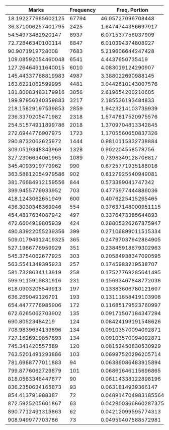 | Marks | Frequency | Freq. Portion |
|-------|-----------|---------------|
| 18.192277685602125 | 67794 | 46.05727096708448 |
| 36.371006257401795 | 2425 | 1.6474744386697917 |
| 54.54973482920147 | 8937 | 6.071537756037909 |
| 72.72846340100114 | 8847 | 6.010394374808927 |
| 90.9071919728008 | 7683 | 5.219606644247428 |
| 109.08592054460048 | 6541 | 4.4437650735419 |
| 127.26464911640015 | 6010 | 4.083019124290907 |
| 145.44337768819983 | 4987 | 3.388022690988145 |
| 163.6221062599995 | 4481 | 3.0442610143007576 |
| 181.80083483179916 | 3856 | 2.619654200210605 |
| 199.97956340359883 | 3217 | 2.185536193484833 |
| 218.15829197539853 | 2859 | 1.9423214103739939 |
| 236.3370205471982 | 2318 | 1.5747817520975576 |
| 254.51574911899786 | 2018 | 1.3709704813342845 |
| 272.6944776907975 | 1723 | 1.1705560650837326 |
| 290.8732062625972 | 1444 | 0.9810115832738884 |
| 309.0519348343969 | 1328 | 0.902204558578756 |
| 327.2306634061965 | 1089 | 0.7398349128706817 |
| 345.4093919779962 | 990 | 0.6725771935188016 |
| 363.58812054979586 | 902 | 0.6127925540949081 |
| 381.76684912159556 | 844 | 0.573389041747342 |
| 399.9455776933952 | 703 | 0.4775977444886036 |
| 418.1243062651949 | 600 | 0.4076225415265465 |
| 436.3030348369946 | 554 | 0.37637148000951115 |
| 454.4817634087942 | 497 | 0.3376473385644893 |
| 472.6604919805939 | 424 | 0.28805326267875947 |
| 490.83922055239356 | 399 | 0.27106899011515334 |
| 509.01794912419325 | 365 | 0.24797037942864905 |
| 527.1966776959929 | 351 | 0.23845918679302963 |
| 545.3754062677925 | 303 | 0.20584938347090595 |
| 563.5541348395923 | 257 | 0.1745983219538707 |
| 581.7328634113919 | 258 | 0.17527769285641495 |
| 599.9115919831916 | 231 | 0.15693467848772036 |
| 618.0903205549913 | 197 | 0.13383606780121607 |
| 636.269049126791 | 193 | 0.13111858419103908 |
| 654.4477776985906 | 172 | 0.11685179523760997 |
| 672.6265062703902 | 135 | 0.09171507184347294 |
| 690.80523484219 | 124 | 0.08424199191548626 |
| 708.9839634139896 | 134 | 0.09103570094092871 |
| 727.1626919857893 | 134 | 0.09103570094092871 |
| 745.341420557589 | 120 | 0.08152450830530929 |
| 763.5201491293886 | 103 | 0.06997520296205714 |
| 781.6988777011883 | 94 | 0.06386086483915894 |
| 799.8776062729879 | 101 | 0.06861646115696865 |
| 818.0563348447877 | 90 | 0.06114338122898196 |
| 836.2350634165873 | 93 | 0.0631814939366147 |
| 854.413791988387 | 72 | 0.048914704983185564 |
| 872.5925205601867 | 63 | 0.042800366860287375 |
| 890.7712491319863 | 62 | 0.04212099595774313 |
| 908.949977703786 | 73 | 0.04959407588572981 |
